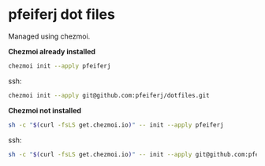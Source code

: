 # pfeiferj dot files
Managed using chezmoi.

**Chezmoi already installed**
```bash
chezmoi init --apply pfeiferj
```
ssh:
```bash
chezmoi init --apply git@github.com:pfeiferj/dotfiles.git
```

**Chezmoi not installed**
```bash
sh -c "$(curl -fsLS get.chezmoi.io)" -- init --apply pfeiferj
```
ssh:
```bash
sh -c "$(curl -fsLS get.chezmoi.io)" -- init --apply git@github.com:pfeiferj/dotfiles.git
```
